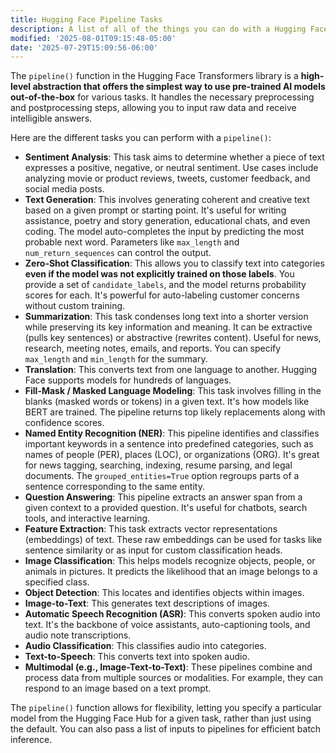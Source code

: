 ```yaml
---
title: Hugging Face Pipeline Tasks
description: A list of all of the things you can do with a Hugging Face Transformers.
modified: '2025-08-01T09:15:48-05:00'
date: '2025-07-29T15:09:56-06:00'
---
```


The `pipeline()` function in the Hugging Face Transformers library is a **high-level abstraction that offers the simplest way to use pre-trained AI models out-of-the-box** for various tasks. It handles the necessary preprocessing and postprocessing steps, allowing you to input raw data and receive intelligible answers.

Here are the different tasks you can perform with a `pipeline()`:

- **Sentiment Analysis**: This task aims to determine whether a piece of text expresses a positive, negative, or neutral sentiment. Use cases include analyzing movie or product reviews, tweets, customer feedback, and social media posts.
- **Text Generation**: This involves generating coherent and creative text based on a given prompt or starting point. It's useful for writing assistance, poetry and story generation, educational chats, and even coding. The model auto-completes the input by predicting the most probable next word. Parameters like `max_length` and `num_return_sequences` can control the output.
- **Zero-Shot Classification**: This allows you to classify text into categories **even if the model was not explicitly trained on those labels**. You provide a set of `candidate_labels`, and the model returns probability scores for each. It's powerful for auto-labeling customer concerns without custom training.
- **Summarization**: This task condenses long text into a shorter version while preserving its key information and meaning. It can be extractive (pulls key sentences) or abstractive (rewrites content). Useful for news, research, meeting notes, emails, and reports. You can specify `max_length` and `min_length` for the summary.
- **Translation**: This converts text from one language to another. Hugging Face supports models for hundreds of languages.
- **Fill-Mask / Masked Language Modeling**: This task involves filling in the blanks (masked words or tokens) in a given text. It's how models like BERT are trained. The pipeline returns top likely replacements along with confidence scores.
- **Named Entity Recognition (NER)**: This pipeline identifies and classifies important keywords in a sentence into predefined categories, such as names of people (PER), places (LOC), or organizations (ORG). It's great for news tagging, searching, indexing, resume parsing, and legal documents. The `grouped_entities=True` option regroups parts of a sentence corresponding to the same entity.
- **Question Answering**: This pipeline extracts an answer span from a given context to a provided question. It's useful for chatbots, search tools, and interactive learning.
- **Feature Extraction**: This task extracts vector representations (embeddings) of text. These raw embeddings can be used for tasks like sentence similarity or as input for custom classification heads.
- **Image Classification**: This helps models recognize objects, people, or animals in pictures. It predicts the likelihood that an image belongs to a specified class.
- **Object Detection**: This locates and identifies objects within images.
- **Image-to-Text**: This generates text descriptions of images.
- **Automatic Speech Recognition (ASR)**: This converts spoken audio into text. It's the backbone of voice assistants, auto-captioning tools, and audio note transcriptions.
- **Audio Classification**: This classifies audio into categories.
- **Text-to-Speech**: This converts text into spoken audio.
- **Multimodal (e.g., Image-Text-to-Text)**: These pipelines combine and process data from multiple sources or modalities. For example, they can respond to an image based on a text prompt.

The `pipeline()` function allows for flexibility, letting you specify a particular model from the Hugging Face Hub for a given task, rather than just using the default. You can also pass a list of inputs to pipelines for efficient batch inference.
